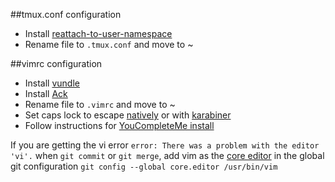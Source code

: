 ##tmux.conf configuration
* Install [reattach-to-user-namespace](https://github.com/ChrisJohnsen/tmux-MacOSX-pasteboard)
* Rename file to `.tmux.conf` and move to ~

##vimrc configuration
* Install [vundle](https://github.com/VundleVim/Vundle.vim)
* Install [Ack](https://beyondgrep.com/install/)
* Rename file to `.vimrc` and move to ~
* Set caps lock to escape [natively](https://stackoverflow.com/questions/127591/using-caps-lock-as-esc-in-mac-os-x) or with [karabiner](https://pqrs.org/osx/karabiner/)
* Follow instructions for [YouCompleteMe install](https://github.com/Valloric/YouCompleteMe)

If you are getting the vi error `error: There was a problem with the
editor 'vi'.` when `git commit` or `git merge`, add vim as the [core
editor](https://github.com/VundleVim/Vundle.vim/issues/167) in the
global git configuration `git config --global core.editor /usr/bin/vim`
